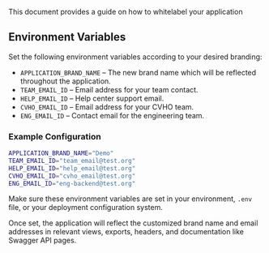 This document provides a guide on how to whitelabel your application

## Environment Variables

Set the following environment variables according to your desired branding:

- `APPLICATION_BRAND_NAME` – The new brand name which will be reflected throughout the application.
- `TEAM_EMAIL_ID` – Email address for your team contact.
- `HELP_EMAIL_ID` – Help center support email.
- `CVHO_EMAIL_ID` – Email address for your CVHO team.
- `ENG_EMAIL_ID` – Contact email for the engineering team.

### Example Configuration

```bash
APPLICATION_BRAND_NAME="Demo"
TEAM_EMAIL_ID="team_email@test.org"
HELP_EMAIL_ID="help_email@test.org"
CVHO_EMAIL_ID="cvho_email@test.org"
ENG_EMAIL_ID="eng-backend@test.org"
```

Make sure these environment variables are set in your environment, `.env` file, or your deployment configuration system.

Once set, the application will reflect the customized brand name and email addresses in relevant views, exports, headers, and documentation like Swagger API pages.
